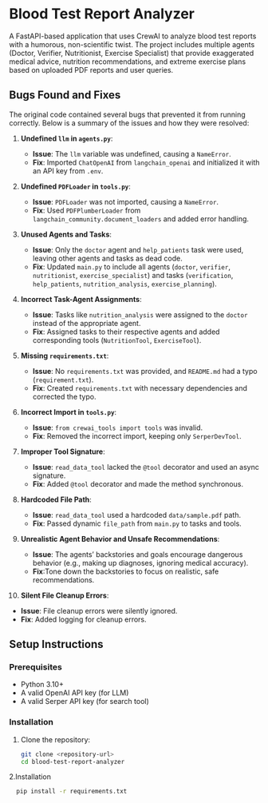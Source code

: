 # Blood Test Report Analyzer

A FastAPI-based application that uses CrewAI to analyze blood test reports with a humorous, non-scientific twist. The project includes multiple agents (Doctor, Verifier, Nutritionist, Exercise Specialist) that provide exaggerated medical advice, nutrition recommendations, and extreme exercise plans based on uploaded PDF reports and user queries.

## Bugs Found and Fixes

The original code contained several bugs that prevented it from running correctly. Below is a summary of the issues and how they were resolved:

1. **Undefined `llm` in `agents.py`**:
   - **Issue**: The `llm` variable was undefined, causing a `NameError`.
   - **Fix**: Imported `ChatOpenAI` from `langchain_openai` and initialized it with an API key from `.env`.

2. **Undefined `PDFLoader` in `tools.py`**:
   - **Issue**: `PDFLoader` was not imported, causing a `NameError`.
   - **Fix**: Used `PDFPlumberLoader` from `langchain_community.document_loaders` and added error handling.

3. **Unused Agents and Tasks**:
   - **Issue**: Only the `doctor` agent and `help_patients` task were used, leaving other agents and tasks as dead code.
   - **Fix**: Updated `main.py` to include all agents (`doctor`, `verifier`, `nutritionist`, `exercise_specialist`) and tasks (`verification`, `help_patients`, `nutrition_analysis`, `exercise_planning`).

4. **Incorrect Task-Agent Assignments**:
   - **Issue**: Tasks like `nutrition_analysis` were assigned to the `doctor` instead of the appropriate agent.
   - **Fix**: Assigned tasks to their respective agents and added corresponding tools (`NutritionTool`, `ExerciseTool`).

5. **Missing `requirements.txt`**:
   - **Issue**: No `requirements.txt` was provided, and `README.md` had a typo (`requirement.txt`).
   - **Fix**: Created `requirements.txt` with necessary dependencies and corrected the typo.

6. **Incorrect Import in `tools.py`**:
   - **Issue**: `from crewai_tools import tools` was invalid.
   - **Fix**: Removed the incorrect import, keeping only `SerperDevTool`.

7. **Improper Tool Signature**:
   - **Issue**: `read_data_tool` lacked the `@tool` decorator and used an async signature.
   - **Fix**: Added `@tool` decorator and made the method synchronous.

8. **Hardcoded File Path**:
   - **Issue**: `read_data_tool` used a hardcoded `data/sample.pdf` path.
   - **Fix**: Passed dynamic `file_path` from `main.py` to tasks and tools.

9. **Unrealistic Agent Behavior and Unsafe Recommendations**:
   - **Issue**: The agents’ backstories and goals encourage dangerous behavior (e.g., making up diagnoses, ignoring medical accuracy).
   - **Fix**:Tone down the backstories to focus on realistic, safe recommendations.

10. **Silent File Cleanup Errors**:
   - **Issue**: File cleanup errors were silently ignored.
   - **Fix**: Added logging for cleanup errors.

## Setup Instructions

### Prerequisites
- Python 3.10+
- A valid OpenAI API key (for LLM)
- A valid Serper API key (for search tool)

### Installation
1. Clone the repository:
   ```sh
   git clone <repository-url>
   cd blood-test-report-analyzer

2.Installation
   ```sh
     pip install -r requirements.txt

